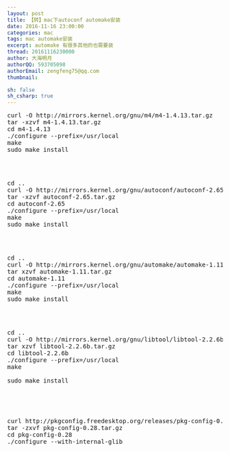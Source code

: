 ```yaml
---
layout: post
title: 【转】mac下autoconf automake安装
date: 2016-11-16 23:00:00
categories: mac
tags: mac automake安装
excerpt: automake 有很多其他的也需要装
thread: 20161116230000
author: 大海明月
authorQQ: 593705098
authorEmail: zengfeng75@qq.com
thumbnail:

sh: false
sh_csharp: true
---
```


<pre>
curl -O http://mirrors.kernel.org/gnu/m4/m4-1.4.13.tar.gz
tar -xzvf m4-1.4.13.tar.gz
cd m4-1.4.13
./configure --prefix=/usr/local
make
sudo make install
</pre>
<br>
<br>

<pre>
cd ..
curl -O http://mirrors.kernel.org/gnu/autoconf/autoconf-2.65.tar.gz
tar -xzvf autoconf-2.65.tar.gz
cd autoconf-2.65
./configure --prefix=/usr/local
make
sudo make install
</pre>
<br>
<br>

<pre>
cd ..
curl -O http://mirrors.kernel.org/gnu/automake/automake-1.11.tar.gz
tar xzvf automake-1.11.tar.gz
cd automake-1.11
./configure --prefix=/usr/local
make
sudo make install
</pre>
<br>
<br>



<pre>
cd ..
curl -O http://mirrors.kernel.org/gnu/libtool/libtool-2.2.6b.tar.gz
tar xzvf libtool-2.2.6b.tar.gz
cd libtool-2.2.6b
./configure --prefix=/usr/local
make

sudo make install

</pre>
<br>
<br>

<pre>
curl http://pkgconfig.freedesktop.org/releases/pkg-config-0.28.tar.gz -o pkg-config-0.28.tar.gz
tar -zxvf pkg-config-0.28.tar.gz
cd pkg-config-0.28
./configure --with-internal-glib

</pre>
<br>
<br>